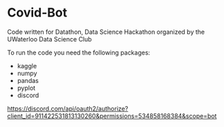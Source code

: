 # Covid-Bot
Code written for Datathon,  Data Science Hackathon organized by the UWaterloo Data Science Club

To run the code you need the following packages:
- kaggle
- numpy
- pandas
- pyplot
- discord

https://discord.com/api/oauth2/authorize?client_id=911422531813130260&permissions=534858168384&scope=bot
